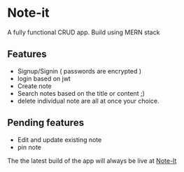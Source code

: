 # Note-it

A fully functional CRUD app. Build using MERN stack

## Features
- Signup/Signin ( passwords are encrypted )
- login based on jwt
- Create note
- Search notes based on the title or content ;)
- delete individual note are all at once your choice.

## Pending features
- Edit and update existing note
- pin note

The the latest build of the app will always be live at [Note-It](https://letsnoteit.netlify.app)
